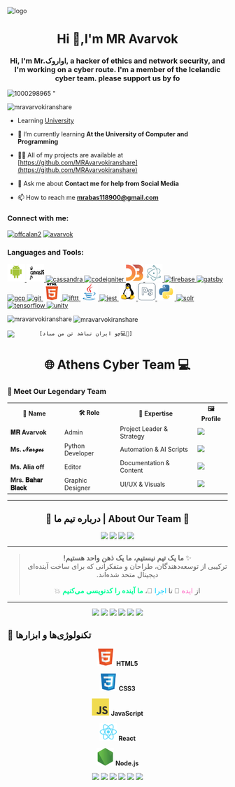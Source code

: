 ![logo](https://github.com/user-attachments/assets/28eb6abb-bc82-4f56-a270-5ae45ee37717)






<h1 align="center">Hi 👋,I'm MR Avarvok</h1>
<h3 align="center">Hi, I'm Mr.اواروک, a hacker of ethics and network security, and I'm working on a cyber route. I'm a member of the Icelandic cyber team. please support us by fo</h3>


![1000298965](https://github.com/user-attachments/assets/b09b635d-4e53-49b7-ab02-2077f2c92ecf)
"


<p align="left"> <img src="https://komarev.com/ghpvc/?username=mravarvokiranshare&label=Profile%20views&color=0e75b6&style=flat" alt="mravarvokiranshare" /> </p>

- Learning [University](https://maps.app.goo.gl/PfQGzrzVCaZEvx9x5)

- 🌱 I’m currently learning **At the University of Computer and Programming**

- 👨‍💻 All of my projects are available at [https://github.com/MRAvarvokiranshare](https://github.com/MRAvarvokiranshare)

- 💬 Ask me about **Contact me for help from Social Media**

- 📫 How to reach me **mrabas118900@gmail.com**

<h3 align="left">Connect with me:</h3>
<p align="left">
<a href="https://instagram.com/offcalan2" target="blank"><img align="center" src="https://raw.githubusercontent.com/rahuldkjain/github-profile-readme-generator/master/src/images/icons/Social/instagram.svg" alt="offcalan2" height="30" width="40" /></a>
<a href="https://www.youtube.com/c/avarvok" target="blank"><img align="center" src="https://raw.githubusercontent.com/rahuldkjain/github-profile-readme-generator/master/src/images/icons/Social/youtube.svg" alt="avarvok" height="30" width="40" /></a>
</p>

<h3 align="left">Languages and Tools:</h3>
<p align="left"> <a href="https://developer.android.com" target="_blank" rel="noreferrer"> <img src="https://raw.githubusercontent.com/devicons/devicon/master/icons/android/android-original-wordmark.svg" alt="android" width="40" height="40"/> </a> <a href="https://canvasjs.com" target="_blank" rel="noreferrer"> <img src="https://raw.githubusercontent.com/Hardik0307/Hardik0307/master/assets/canvasjs-charts.svg" alt="canvasjs" width="40" height="40"/> </a> <a href="https://cassandra.apache.org/" target="_blank" rel="noreferrer"> <img src="https://www.vectorlogo.zone/logos/apache_cassandra/apache_cassandra-icon.svg" alt="cassandra" width="40" height="40"/> </a> <a href="https://codeigniter.com" target="_blank" rel="noreferrer"> <img src="https://cdn.worldvectorlogo.com/logos/codeigniter.svg" alt="codeigniter" width="40" height="40"/> </a> <a href="https://d3js.org/" target="_blank" rel="noreferrer"> <img src="https://raw.githubusercontent.com/devicons/devicon/master/icons/d3js/d3js-original.svg" alt="d3js" width="40" height="40"/> </a> <a href="https://www.electronjs.org" target="_blank" rel="noreferrer"> <img src="https://raw.githubusercontent.com/devicons/devicon/master/icons/electron/electron-original.svg" alt="electron" width="40" height="40"/> </a> <a href="https://firebase.google.com/" target="_blank" rel="noreferrer"> <img src="https://www.vectorlogo.zone/logos/firebase/firebase-icon.svg" alt="firebase" width="40" height="40"/> </a> <a href="https://www.gatsbyjs.com/" target="_blank" rel="noreferrer"> <img src="https://www.vectorlogo.zone/logos/gatsbyjs/gatsbyjs-icon.svg" alt="gatsby" width="40" height="40"/> </a> <a href="https://cloud.google.com" target="_blank" rel="noreferrer"> <img src="https://www.vectorlogo.zone/logos/google_cloud/google_cloud-icon.svg" alt="gcp" width="40" height="40"/> </a> <a href="https://git-scm.com/" target="_blank" rel="noreferrer"> <img src="https://www.vectorlogo.zone/logos/git-scm/git-scm-icon.svg" alt="git" width="40" height="40"/> </a> <a href="https://www.w3.org/html/" target="_blank" rel="noreferrer"> <img src="https://raw.githubusercontent.com/devicons/devicon/master/icons/html5/html5-original-wordmark.svg" alt="html5" width="40" height="40"/> </a> <a href="https://ifttt.com/" target="_blank" rel="noreferrer"> <img src="https://www.vectorlogo.zone/logos/ifttt/ifttt-ar21.svg" alt="ifttt" width="40" height="40"/> </a> <a href="https://www.java.com" target="_blank" rel="noreferrer"> <img src="https://raw.githubusercontent.com/devicons/devicon/master/icons/java/java-original.svg" alt="java" width="40" height="40"/> </a> <a href="https://jestjs.io" target="_blank" rel="noreferrer"> <img src="https://www.vectorlogo.zone/logos/jestjsio/jestjsio-icon.svg" alt="jest" width="40" height="40"/> </a> <a href="https://www.linux.org/" target="_blank" rel="noreferrer"> <img src="https://raw.githubusercontent.com/devicons/devicon/master/icons/linux/linux-original.svg" alt="linux" width="40" height="40"/> </a> <a href="https://www.photoshop.com/en" target="_blank" rel="noreferrer"> <img src="https://raw.githubusercontent.com/devicons/devicon/master/icons/photoshop/photoshop-line.svg" alt="photoshop" width="40" height="40"/> </a> <a href="https://www.python.org" target="_blank" rel="noreferrer"> <img src="https://raw.githubusercontent.com/devicons/devicon/master/icons/python/python-original.svg" alt="python" width="40" height="40"/> </a> <a href="https://lucene.apache.org/solr/" target="_blank" rel="noreferrer"> <img src="https://www.vectorlogo.zone/logos/apache_solr/apache_solr-icon.svg" alt="solr" width="40" height="40"/> </a> <a href="https://www.tensorflow.org" target="_blank" rel="noreferrer"> <img src="https://www.vectorlogo.zone/logos/tensorflow/tensorflow-icon.svg" alt="tensorflow" width="40" height="40"/> </a> <a href="https://unity.com/" target="_blank" rel="noreferrer"> <img src="https://www.vectorlogo.zone/logos/unity3d/unity3d-icon.svg" alt="unity" width="40" height="40"/> </a> </p>

<p><img align="left" src="https://github-readme-stats.vercel.app/api/top-langs?username=mravarvokiranshare&show_icons=true&locale=en&layout=compact" alt="mravarvokiranshare" /></p>

<p>&nbsp;<img align="center" src="https://github-readme-stats.vercel.app/api?username=mravarvokiranshare&show_icons=true&locale=en" alt="mravarvokiranshare" /></p>

<p><img align="center" src="https://github-readme-streak-stats.herokuapp.com/?<h1 align="center"


            [چو ایران نباشد تن من مباد💻🍃]




  

<h1 align="center">🌐 Athens Cyber Team 💻</h1>
<p align="center">




### 👥 Meet Our Legendary Team

<table>
  <tr>
    <th>👤 Name</th>
    <th>🛠️ Role</th>
    <th>💬 Expertise</th>
    <th>🖼️ Profile</th>
  </tr>
  <tr>
    <td><b>𝐌𝐑 Avarvok</b></td>
    <td>Admin</td>
    <td>Project Leader & Strategy</td>
    <td><img src="https://github.com/MRAvarvokiranshare/MRAvarvokiranshare/assets/146922434/ecfc6253-0ad2-4c4a-8613-c335f85dd941" width="70"/></td>
  </tr>
  <tr>
    <td><b>Ms. 𝓝𝓪𝓻𝓰𝓮𝓼</b></td>
    <td>Python Developer</td>
    <td>Automation & AI Scripts</td>
    <td><img src="https://github.com/MRAvarvokiranshare/MRAvarvokiranshare/assets/146922434/280948ab-6307-40ec-a2ee-d6017236b569" width="70"/></td>
  </tr>
  <tr>
    <td><b>Ms. Alia off</b></td>
    <td>Editor</td>
    <td>Documentation & Content</td>
    <td><img src="https://github.com/MRAvarvokiranshare/MRAvarvokiranshare/assets/146922434/44e63f35-0a5a-471d-b719-249b10ec837b" width="70"/></td>
  </tr>
  <tr>
    <td><b>Mrs. 𝐁𝐚𝐡𝐚𝐫 𝐁𝐥𝐚𝐜𝐤</b></td>
    <td>Graphic Designer</td>
    <td>UI/UX & Visuals</td>
    <td><img src="https://github.com/MRAvarvokiranshare/MRAvarvokiranshare/assets/146922434/2dbccea6-8d0a-44c0-ba53-8c72935356d8" width="70"/></td>
  </tr>
</table>

---

<h2 align="center">🌟 درباره تیم ما | About Our Team 🌟</h2>

<p align="center">
  <img src="https://img.shields.io/badge/نوآوری-درخشان💡-purple?style=for-the-badge&logo=apachenetbeanside&logoColor=white"/>
  <img src="https://img.shields.io/badge/کدنویسی-حرفه‌ای💻-blue?style=for-the-badge&logo=visualstudiocode&logoColor=white"/>
  <img src="https://img.shields.io/badge/تفکر_خلاق🎨-skyblue?style=for-the-badge&logo=figma&logoColor=white"/>
  <img src="https://img.shields.io/badge/اتحاد_تیمی🤝-success?style=for-the-badge&logo=teams&logoColor=white"/>
</p>

---

<blockquote align="center" style="direction: rtl; font-family: sans-serif; font-size: 16px">
  ✨ <b>ما یک تیم نیستیم، ما یک ذهن واحد هستیم!</b> <br>
  ترکیبی از توسعه‌دهندگان، طراحان و متفکرانی که برای ساخت آینده‌ای دیجیتال متحد شده‌اند. <br><br>
  از <span style="color:#ff66c4;">ایده</span> 💭 تا <span style="color:#00ccff;">اجرا</span> 🔧، <b style="color:#00ff99;">ما آینده را کدنویسی می‌کنیم</b> 💥
</blockquote>

---

<p align="center">
  <img src="https://img.shields.io/badge/Python-3776AB?style=flat-square&logo=python&logoColor=white"/>
  <img src="https://img.shields.io/badge/Linux-FCC624?style=flat-square&logo=linux&logoColor=black"/>
  <img src="https://img.shields.io/badge/Cyber_Security-000000?style=flat-square&logo=hackthebox&logoColor=green"/>
  <img src="https://img.shields.io/badge/Graphics_Design-E34F26?style=flat-square&logo=adobecreativecloud&logoColor=white"/>
  <img src="https://img.shields.io/badge/Markdown-000000?style=flat-square&logo=markdown&logoColor=white"/>
  <img src="https://img.shields.io/badge/GitHub-181717?style=flat-square&logo=github&logoColor=white"/>
</p>

## 🧰 تکنولوژی‌ها و ابزارها

<p align="center">
  <img src="https://raw.githubusercontent.com/devicons/devicon/master/icons/html5/html5-original.svg" width="40" alt="HTML5"/>  
  <b>HTML5</b>
</p>

<p align="center">
  <img src="https://raw.githubusercontent.com/devicons/devicon/master/icons/css3/css3-original.svg" width="40" alt="CSS3"/>  
  <b>CSS3</b>
</p>

<p align="center">
  <img src="https://raw.githubusercontent.com/devicons/devicon/master/icons/javascript/javascript-original.svg" width="40" alt="JavaScript"/>  
  <b>JavaScript</b>
</p>

<p align="center">
  <img src="https://raw.githubusercontent.com/devicons/devicon/master/icons/react/react-original.svg" width="40" alt="React"/>  
  <b>React</b>
</p>

<p align="center">
  <img src="https://raw.githubusercontent.com/devicons/devicon/master/icons/nodejs/nodejs-original.svg" width="40" alt="Node.js"/>  
  <b>Node.js</b>
</p>

<p align="center">
  <img src="https://img.shields.io/badge/Python-3776AB?style=for-the-badge&logo=python&logoColor=white"/>
  <img src="https://img.shields.io/badge/Linux-FCC624?style=for-the-badge&logo=linux&logoColor=black"/>
  <img src="https://img.shields.io/badge/Cyber_Security-000000?style=for-the-badge&logo=hackthebox&logoColor=green"/>
  <img src="https://img.shields.io/badge/Graphics_Design-E34F26?style=for-the-badge&logo=adobecreativecloud&logoColor=white"/>
  <img src="https://img.shields.io/badge/Markdown-000000?style=for-the-badge&logo=markdown&logoColor=white"/>
  <img src="https://img.shields.io/badge/GitHub-181717?style=for-the-badge&logo=github&logoColor=white"/>
</p>
